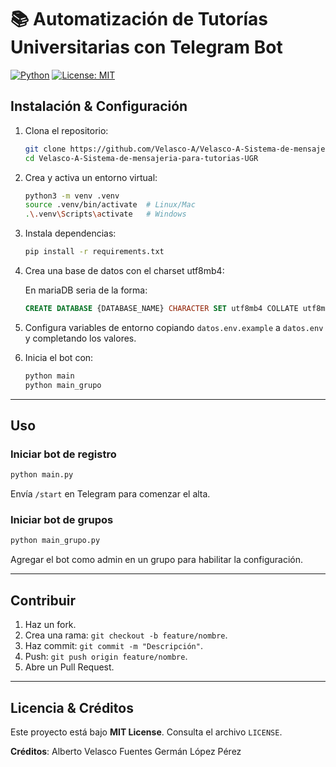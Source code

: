 # 📚 Automatización de Tutorías Universitarias con Telegram Bot

[![Python](https://img.shields.io/badge/python-3.10%2B-blue)](https://www.python.org/) [![License: MIT](https://img.shields.io/badge/License-MIT-green)](LICENSE)

## Instalación & Configuración

1. Clona el repositorio:

   ```bash
   git clone https://github.com/Velasco-A/Velasco-A-Sistema-de-mensajeria-para-tutorias-UGR.git
   cd Velasco-A-Sistema-de-mensajeria-para-tutorias-UGR
   ```
2. Crea y activa un entorno virtual:

   ```bash
   python3 -m venv .venv
   source .venv/bin/activate  # Linux/Mac
   .\.venv\Scripts\activate   # Windows
   ```
3. Instala dependencias:

   ```bash
   pip install -r requirements.txt
   ```
   

4. Crea una base de datos con el charset utf8mb4:

   En mariaDB seria de la forma:
   ```sql
   CREATE DATABASE {DATABASE_NAME} CHARACTER SET utf8mb4 COLLATE utf8mb4_bin
   ```

5. Configura variables de entorno copiando `datos.env.example` a `datos.env` y completando los valores.
6. Inicia el bot con:
   ```bash
   python main
   python main_grupo
   ```

---

## Uso

### Iniciar bot de registro

```bash
python main.py
```

Envía `/start` en Telegram para comenzar el alta.

### Iniciar bot de grupos

```bash
python main_grupo.py
```

Agregar el bot como admin en un grupo para habilitar la configuración.

---

## Contribuir

1. Haz un fork.
2. Crea una rama: `git checkout -b feature/nombre`.
3. Haz commit: `git commit -m "Descripción"`.
4. Push: `git push origin feature/nombre`.
5. Abre un Pull Request.

---

## Licencia & Créditos

Este proyecto está bajo **MIT License**. Consulta el archivo `LICENSE`.

**Créditos**:
Alberto Velasco Fuentes
Germán López Pérez
